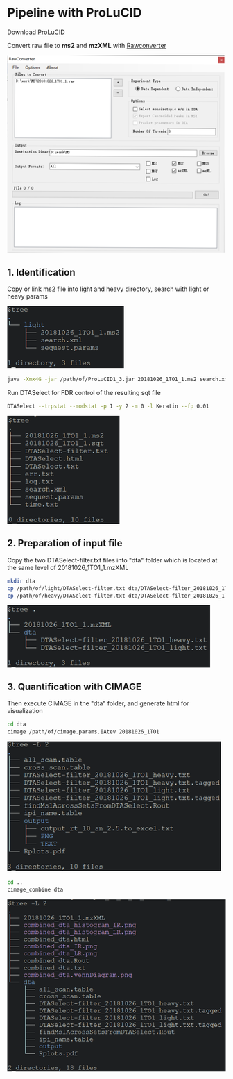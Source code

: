 # Pipeline with ProLuCID

Download [ProLuCID](http://fields.scripps.edu/yates/wp/?page_id=821)

Convert raw file to **ms2** and **mzXML** with [Rawconverter](http://fields.scripps.edu/rawconv/)

<img src="../../pics/image-20210821200922153.png" style="zoom:50%;" />



## 1. Identification

Copy or link ms2 file into light and heavy directory, search with light or heavy params

<img src="../../pics/image-20210821202249175.png" alt="image-20210821202249175" style="zoom:80%;" />

```bash
java -Xmx4G -jar /path/of/ProLuCID1_3.jar 20181026_1TO1_1.ms2 search.xml 4
```

Run DTASelect for FDR control of the resulting sqt file

```bash
DTASelect --trpstat --modstat -p 1 -y 2 -m 0 -l Keratin --fp 0.01
```

<img src="../../pics/image-20210821202708580.png" alt="image-20210821202708580" style="zoom:80%;" />



## 2. Preparation of input file

Copy the two DTASelect-filter.txt files into "dta" folder which is located at the same level of 20181026_1TO1_1.mzXML

```bash
mkdir dta
cp /path/of/light/DTASelect-filter.txt dta/DTASelect-filter_20181026_1TO1_light.txt
cp /path/of/heavy/DTASelect-filter.txt dta/DTASelect-filter_20181026_1TO1_heavy.txt
```

<img src="../../pics/image-20210821203026740.png" alt="image-20210821203026740" style="zoom:80%;" />

## 3. Quantification with CIMAGE

Then execute CIMAGE in the "dta" folder, and generate html for visualization

```bash
cd dta
cimage /path/of/cimage.params.IAtev 20181026_1TO1
```

<img src="../../pics/image-20210821203648339.png" alt="image-20210821203648339" style="zoom:80%;" />

```bash
cd ..
cimage_combine dta
```

<img src="../../pics/image-20210821203903883.png" alt="image-20210821203903883" style="zoom:80%;" />



